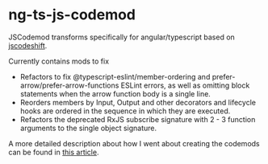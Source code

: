 # ng-ts-js-codemod
JSCodemod transforms specifically for angular/typescript based on [jscodeshift](https://github.com/facebook/jscodeshift).

Currently contains mods to fix 
- Refactors to fix @typescript-eslint/member-ordering and prefer-arrow/prefer-arrow-functions ESLint errors, as well as omitting block statements when the arrow function body is a single line.
- Reorders members by Input, Output and other decorators and lifecycle hooks are ordered in the sequence in which they are executed.
- Refactors the deprecated RxJS subscribe signature with 2 - 3 function arguments to the single object signature.

A more detailed description about how I went about creating the codemods can be found in [this article](https://medium.com/@vanzyl.gerhard/speed-up-large-scale-complex-js-ts-refactoring-with-codemods-888e7afbc079).
